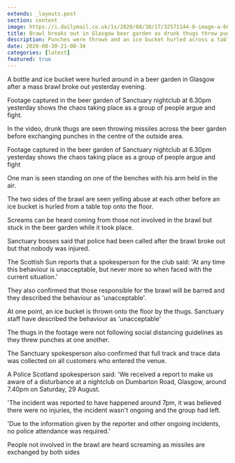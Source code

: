 ```yaml
---
extends: _layouts.post
section: content
image: https://i.dailymail.co.uk/1s/2020/08/30/17/32571144-0-image-a-60_1598804683202.jpg 
title: Brawl breaks out in Glasgow beer garden as drunk thugs throw punches and ice bucket across a table 
description: Punches were thrown and an ice bucket hurled across a table at the Sanctuary nightclub's beer garden yesterday in Glasgow after a mass brawl broke out leaving bystanders screaming. 
date: 2020-08-30-21-08-34 
categories: [latest] 
featured: true 
--- 
```

A bottle and ice bucket were hurled around in a beer garden in Glasgow after a mass brawl broke out yesterday evening.

Footage captured in the beer garden of Sanctuary nightclub at 6.30pm yesterday shows the chaos taking place as a group of people argue and fight.

In the video, drunk thugs are seen throwing missiles across the beer garden before exchanging punches in the centre of the outside area.

Footage captured in the beer garden of Sanctuary nightclub at 6.30pm yesterday shows the chaos taking place as a group of people argue and fight

One man is seen standing on one of the benches with his arm held in the air. 

The two sides of the brawl are seen yelling abuse at each other before an ice bucket is hurled from a table top onto the floor. 

Screams can be heard coming from those not involved in the brawl but stuck in the beer garden while it took place. 

Sanctuary bosses said that police had been called after the brawl broke out but that nobody was injured. 

The Scottish Sun reports that a spokesperson for the club said: 'At any time this behaviour is unacceptable, but never more so when faced with the current situation.'

They also confirmed that those responsible for the brawl will be barred and they described the behaviour as 'unacceptable'. 

At one point, an ice bucket is thrown onto the floor by the thugs. Sanctuary staff have described the behaviour as 'unacceptable'

The thugs in the footage were not following social distancing guidelines as they threw punches at one another. 

The Sanctuary spokesperson also confirmed that full track and trace data was collected on all customers who entered the venue. 

A Police Scotland spokesperson said: 'We received a report to make us aware of a disturbance at a nightclub on Dumbarton Road, Glasgow, around 7.40pm on Saturday, 29 August.

'The incident was reported to have happened around 7pm, it was believed there were no injuries, the incident wasn't ongoing and the group had left.

'Due to the information given by the reporter and other ongoing incidents, no police attendance was required.'

People not involved in the brawl are heard screaming as missiles are exchanged by both sides

